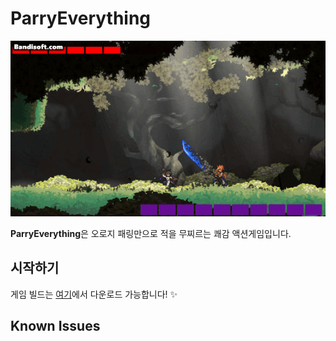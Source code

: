 # ParryEverything

![GIF](preview2.gif) 



**ParryEverything**은 오로지 패링만으로 적을 무찌르는 쾌감 액션게임입니다.



## 시작하기

게임 빌드는 [여기]()에서 다운로드 가능합니다! ✨


## Known Issues
